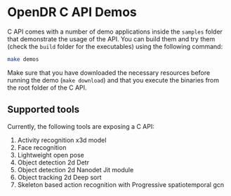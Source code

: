 # OpenDR C API Demos

C API comes with a number of demo applications inside the `samples` folder that demonstrate the usage of the API.
You can build them and try them (check the `build` folder for the executables) using the following command:
```sh
make demos
```
Make sure that you have downloaded the necessary resources before running the demo (`make download`) and that you execute the binaries from the root folder of the C API. 

## Supported tools
Currently, the following tools are exposing a C API:
1. Activity recognition x3d model
2. Face recognition
3. Lightweight open pose
4. Object detection 2d Detr
5. Object detection 2d Nanodet Jit module
6. Object tracking 2d Deep sort
7. Skeleton based action recognition with Progressive spatiotemporal gcn

